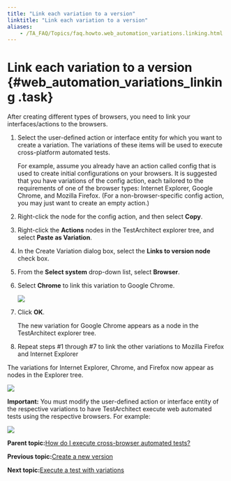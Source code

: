 ```yaml
--- 
title: "Link each variation to a version"
linktitle: "Link each variation to a version"
aliases: 
    - /TA_FAQ/Topics/faq.howto.web_automation_variations.linking.html
---
```

# Link each variation to a version {#web_automation_variations_linking .task}

After creating different types of browsers, you need to link your interfaces/actions to the browsers.

1.  Select the user-defined action or interface entity for which you want to create a variation. The variations of these items will be used to execute cross-platform automated tests.

    For example, assume you already have an action called config that is used to create initial configurations on your browsers. It is suggested that you have variations of the config action, each tailored to the requirements of one of the browser types: Internet Explorer, Google Chrome, and Mozilla Firefox. \(For a non-browser-specific config action, you may just want to create an empty action.\)

2.  Right-click the node for the config action, and then select **Copy**.

3.  Right-click the **Actions** nodes in the TestArchitect explorer tree, and select **Paste as Variation**.

4.  In the Create Variation dialog box, select the **Links to version node** check box.

5.  From the **Select system** drop-down list, select **Browser**.

6.  Select **Chrome** to link this variation to Google Chrome.

    ![](../../TA_Automation/Images/web_automation_link_variation.png)

7.  Click **OK**.

    The new variation for Google Chrome appears as a node in the TestArchitect explorer tree.

8.  Repeat steps \#1 through \#7 to link the other variations to Mozilla Firefox and Internet Explorer


The variations for Internet Explorer, Chrome, and Firefox now appear as nodes in the Explorer tree.

![](../../TA_Automation/Images/web_automation_linked_variations.png)

**Important:** You must modify the user-defined action or interface entity of the respective variations to have TestArchitect execute web automated tests using the respective browsers. For example:

![](../../TA_Automation/Images/web_automation_linked_variations_details.png)

**Parent topic:**[How do I execute cross-browser automated tests?](../../TA_FAQ/Topics/faq.howto.web_automation_variations.html)

**Previous topic:**[Create a new version](../../TA_FAQ/Topics/faq.howto.web_automation_variations.create_new_version.html)

**Next topic:**[Execute a test with variations](../../TA_FAQ/Topics/faq.howto.web_automation_variations.executing.html)

